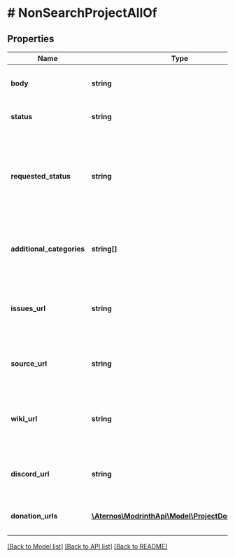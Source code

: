 # # NonSearchProjectAllOf

## Properties

Name | Type | Description | Notes
------------ | ------------- | ------------- | -------------
**body** | **string** | A long form description of the project | [optional]
**status** | **string** | The status of the project | [optional]
**requested_status** | **string** | The requested status when submitting for review or scheduling the project for release | [optional]
**additional_categories** | **string[]** | A list of categories which are searchable but non-primary | [optional]
**issues_url** | **string** | An optional link to where to submit bugs or issues with the project | [optional]
**source_url** | **string** | An optional link to the source code of the project | [optional]
**wiki_url** | **string** | An optional link to the project&#39;s wiki page or other relevant information | [optional]
**discord_url** | **string** | An optional invite link to the project&#39;s discord | [optional]
**donation_urls** | [**\Aternos\ModrinthApi\Model\ProjectDonationURL[]**](ProjectDonationURL.md) | A list of donation links for the project | [optional]

[[Back to Model list]](../../README.md#models) [[Back to API list]](../../README.md#endpoints) [[Back to README]](../../README.md)

